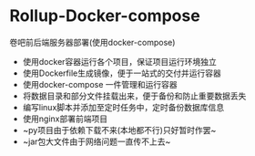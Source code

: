 # Rollup-Docker-compose
卷吧前后端服务器部署(使用docker-compose)

* 使用docker容器运行各个项目，保证项目运行环境独立
* 使用Dockerfile生成镜像，便于一站式的交付并运行容器
* 使用docker-compose 一件管理和运行容器
* 将数据目录和部分文件挂载出来，便于备份和防止重要数据丢失
* 编写linux脚本并添加至定时任务中，定时备份数据库信息
* 使用nginx部署前端项目
* ~py项目由于依赖下载不来(本地都不行)只好暂时作罢~
* ~jar包大文件由于网络问题一直传不上去~
